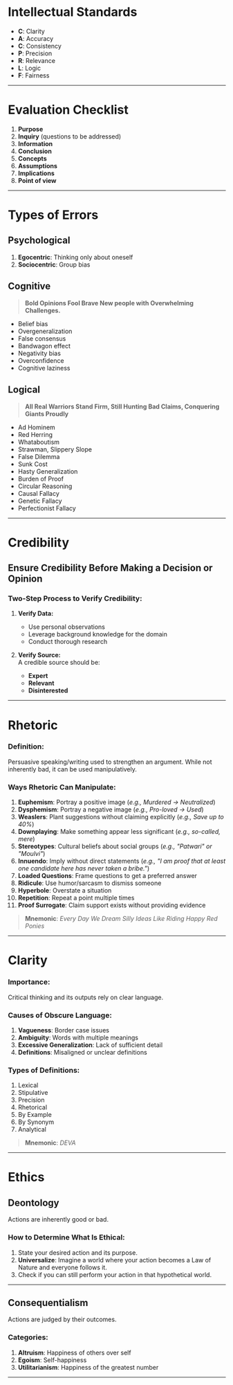 # Intellectual Standards
- **C**: Clarity  
- **A**: Accuracy  
- **C**: Consistency  
- **P**: Precision  
- **R**: Relevance  
- **L**: Logic  
- **F**: Fairness  

---

# Evaluation Checklist
1. **Purpose**  
2. **Inquiry** (questions to be addressed)  
3. **Information**  
4. **Conclusion**  
5. **Concepts**  
6. **Assumptions**  
7. **Implications**  
8. **Point of view**  

---

# Types of Errors

## Psychological
1. **Egocentric**: Thinking only about oneself  
2. **Sociocentric**: Group bias  

## Cognitive  
> **Bold Opinions Fool Brave New people with Overwhelming Challenges.**

- Belief bias  
- Overgeneralization  
- False consensus  
- Bandwagon effect  
- Negativity bias  
- Overconfidence  
- Cognitive laziness  

## Logical  
> **All Real Warriors Stand Firm, Still Hunting Bad Claims, Conquering Giants Proudly**

- Ad Hominem  
- Red Herring  
- Whataboutism  
- Strawman, Slippery Slope  
- False Dilemma  
- Sunk Cost  
- Hasty Generalization  
- Burden of Proof  
- Circular Reasoning  
- Causal Fallacy  
- Genetic Fallacy  
- Perfectionist Fallacy  

---

# Credibility

## Ensure Credibility Before Making a Decision or Opinion

### Two-Step Process to Verify Credibility:
1. **Verify Data:**  
   - Use personal observations  
   - Leverage background knowledge for the domain  
   - Conduct thorough research  

2. **Verify Source:**  
   A credible source should be:  
   - **Expert**  
   - **Relevant**  
   - **Disinterested**  

---

# Rhetoric

### Definition:
Persuasive speaking/writing used to strengthen an argument. While not inherently bad, it can be used manipulatively.

### Ways Rhetoric Can Manipulate:
1. **Euphemism**: Portray a positive image (*e.g., Murdered → Neutralized*)  
2. **Dysphemism**: Portray a negative image (*e.g., Pro-loved → Used*)  
3. **Weaslers**: Plant suggestions without claiming explicitly (*e.g., Save up to 40%*)  
4. **Downplaying**: Make something appear less significant (*e.g., so-called, mere*)  
5. **Stereotypes**: Cultural beliefs about social groups (*e.g., "Patwari" or "Moulvi"*)  
6. **Innuendo**: Imply without direct statements (*e.g., "I am proof that at least one candidate here has never taken a bribe."*)  
7. **Loaded Questions**: Frame questions to get a preferred answer  
8. **Ridicule**: Use humor/sarcasm to dismiss someone  
9. **Hyperbole**: Overstate a situation  
10. **Repetition**: Repeat a point multiple times  
11. **Proof Surrogate**: Claim support exists without providing evidence  

> **Mnemonic**: *Every Day We Dream Silly Ideas Like Riding Happy Red Ponies*

---

# Clarity

### Importance:
Critical thinking and its outputs rely on clear language.  

### Causes of Obscure Language:
1. **Vagueness**: Border case issues  
2. **Ambiguity**: Words with multiple meanings  
3. **Excessive Generalization**: Lack of sufficient detail  
4. **Definitions**: Misaligned or unclear definitions  

### Types of Definitions:
1. Lexical  
2. Stipulative  
3. Precision  
4. Rhetorical  
5. By Example  
6. By Synonym  
7. Analytical  

> **Mnemonic**: *DEVA*  

---

# Ethics

## Deontology  
Actions are inherently good or bad.  

### How to Determine What Is Ethical:
1. State your desired action and its purpose.  
2. **Universalize**: Imagine a world where your action becomes a Law of Nature and everyone follows it.  
3. Check if you can still perform your action in that hypothetical world.  

---

## Consequentialism  
Actions are judged by their outcomes.  

### Categories:
1. **Altruism**: Happiness of others over self  
2. **Egoism**: Self-happiness  
3. **Utilitarianism**: Happiness of the greatest number  

---
